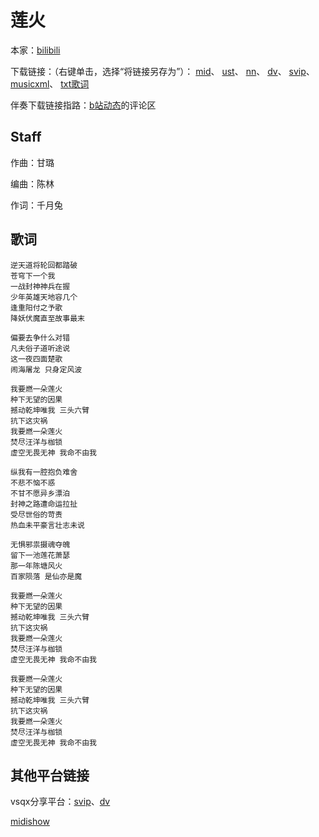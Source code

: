# 莲火
本家：[bilibili](https://www.bilibili.com/video/BV1Ky4y137Dw)

下载链接：（右键单击，选择“将链接另存为”）：
[mid](https://gitee.com/oxygendioxide/utau-projects/raw/master/莲火/莲火.mid)、
[ust](https://gitee.com/oxygendioxide/utau-projects/raw/master/莲火/莲火.ust)、
[nn](https://gitee.com/oxygendioxide/utau-projects/raw/master/莲火/莲火.nn)、
[dv](https://github.com/oxygen-dioxide/utau-projects/blob/master/莲火/莲火.dv?raw=true)、
[svip](https://gitee.com/oxygendioxide/utau-projects/raw/master/莲火/莲火.svip)、
[musicxml](https://gitee.com/oxygendioxide/utau-projects/raw/master/莲火/莲火.musicxml)、
[txt歌词](https://gitee.com/oxygendioxide/utau-projects/raw/master/莲火/莲火.txt)

伴奏下载链接指路：[b站动态](https://t.bilibili.com/532320565958743476?tab=2)的评论区

## Staff
作曲：甘璐

编曲：陈林

作词：千月兔
## 歌词
```
逆天道将轮回都踏破
苍穹下一个我
一战封神神兵在握
少年英雄天地容几个
逢重阳付之予歌
降妖伏魔直至故事最末
 
偏要去争什么对错
凡夫俗子道听途说
这一夜四面楚歌
闹海屠龙 只身定风波
 
我要燃一朵莲火
种下无望的因果
撼动乾坤唯我 三头六臂
抗下这灾祸
我要燃一朵莲火
焚尽汪洋与枷锁
虚空无畏无神 我命不由我

纵我有一腔抱负难舍
不悲不恼不惑
不甘不愿异乡漂泊
封神之路遭命运拉扯
受尽世俗的苛责
热血未平豪言壮志未说
 
无惧邪祟摄魂夺魄
留下一池莲花萧瑟
那一年陈塘风火
百家陨落 是仙亦是魔
 
我要燃一朵莲火
种下无望的因果
撼动乾坤唯我 三头六臂
抗下这灾祸
我要燃一朵莲火
焚尽汪洋与枷锁
虚空无畏无神 我命不由我

我要燃一朵莲火
种下无望的因果
撼动乾坤唯我 三头六臂
抗下这灾祸
我要燃一朵莲火
焚尽汪洋与枷锁
虚空无畏无神 我命不由我
```
## 其他平台链接
vsqx分享平台：[svip](https://www.vsqx.top/project/vn4028)、[dv](https://www.vsqx.top/project/vn4027)

[midishow](https://www.midishow.com/midi/134532.html)